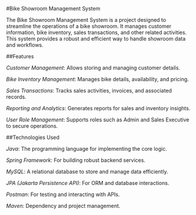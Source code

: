 #Bike Showroom Management System

The Bike Showroom Management System is a project designed to streamline the operations of a bike showroom. It manages customer information, bike inventory, sales transactions, and other related activities. This system provides a robust and efficient way to handle showroom data and workflows.

##Features

*Customer Management*: Allows storing and managing customer details.

*Bike Inventory Management*: Manages bike details, availability, and pricing.

*Sales Transactions*: Tracks sales activities, invoices, and associated records.

*Reporting and Analytics*: Generates reports for sales and inventory insights.

*User Role Management*: Supports roles such as Admin and Sales Executive to secure operations.

##Technologies Used

*Java*: The programming language for implementing the core logic.

*Spring Framework*: For building robust backend services.

*MySQL*: A relational database to store and manage data efficiently.

*JPA (Jakarta Persistence API)*: For ORM and database interactions.

*Postman*: For testing and interacting with APIs.

*Maven*: Dependency and project management.
